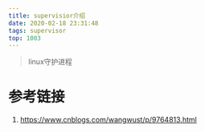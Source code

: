 ```yaml
---
title: supervisior介绍
date: 2020-02-18 23:31:48
tags: supervisor
top: 1003
---
```


> linux守护进程

 <!-- more -->

 # 参考链接
 1. https://www.cnblogs.com/wangwust/p/9764813.html